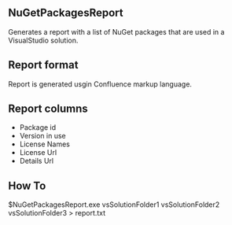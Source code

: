NuGetPackagesReport
-------------------

Generates a report with a list of NuGet packages that are used in a VisualStudio solution.

Report format
-------------

Report is generated usgin Confluence markup language.

Report columns
--------------

- Package id
- Version in use
- License Names
- License Url
- Details Url


How To
-----

$NuGetPackagesReport.exe vsSolutionFolder1 vsSolutionFolder2 vsSolutionFolder3 > report.txt